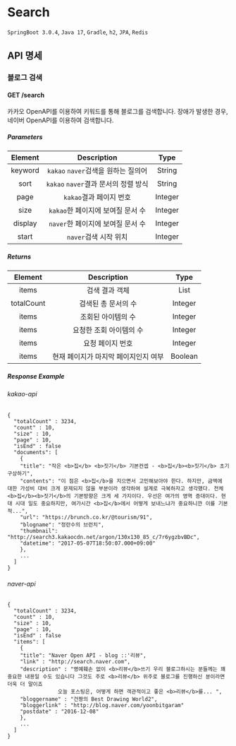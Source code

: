 # Search
`SpringBoot 3.0.4`, `Java 17`, `Gradle`, `h2`, `JPA`, `Redis`

## API 명세
### 블로그 검색
#### GET /search
카카오 OpenAPI를 이용하여 키워드를 통해 블로그를 검색합니다.
장애가 발생한 경우, 네이버 OpenAPI를 이용하여 검색합니다.

##### Parameters
|Element|Description|Type|
|:---:|:---:|:---:|
|keyword|`kakao` `naver`검색을 원하는 질의어|String|
|sort|`kakao` `naver`결과 문서의 정렬 방식|String|
|page|`kakao`결과 페이지 번호|Integer|
|size|`kakao`한 페이지에 보여질 문서 수|Integer|
|display|`naver`한 페이지에 보여질 문서 수|Integer|
|start|`naver`검색 시작 위치|Integer|

##### Returns
|Element|Description|Type|
|:---:|:---:|:---:|
|items|검색 결과 객체|List<T>|
|totalCount|검색된 총 문서의 수|Integer|
|items|조회된 아이템의 수|Integer|
|items|요청한 조회 아이템의 수|Integer|
|items|요청 페이지 번호|Integer|
|items|현재 페이지가 마지막 페이지인지 여부|Boolean|

##### Response Example
###### kakao-api
```
{
  "totalCount" : 3234,
  "count" : 10,
  "size" : 10,
  "page" : 10,
  "isEnd" : false
  "documents": [
    {
    "title": "작은 <b>집</b> <b>짓기</b> 기본컨셉 - <b>집</b><b>짓기</b> 초기구상하기",    
    "contents": "이 점은 <b>집</b>을 지으면서 고민해보아야 한다. 하지만, 금액에 대한 가성비 대비 크게 문제되지 않을 부분이라 생각하여 설계로 극복하자고 생각했다. 전체 <b>집</b><b>짓기</b>의 기본방향은 크게 세 가지이다. 우선은 여가의 영역 증대이다. 현대 시대 일도 중요하지만, 여가시간 <b>집</b>에서 어떻게 보내느냐가 중요하니깐 이를 기본적...",
    "url": "https://brunch.co.kr/@tourism/91",
    "blogname": "정란수의 브런치",
    "thumbnail": "http://search3.kakaocdn.net/argon/130x130_85_c/7r6ygzbvBDc",
    "datetime": "2017-05-07T18:50:07.000+09:00"
    },
    ...
  ]
}
```
  
###### naver-api  
```
{
  "totalCount" : 3234,
  "count" : 10,
  "size" : 10,
  "page" : 10,
  "isEnd" : false
  "items": [
    {
    "title": "Naver Open API - blog ::'리뷰",    
    "link" : "http://search.naver.com",
    "description" : "명예훼손 없이 <b>리뷰</b>쓰기 우리 블로그하시는 분들께는 꽤 중요한 내용일 수도 있습니다 그것도 주로 <b>리뷰</b> 위주로 블로그를 진행하신 분이라면 더욱 더 말이죠
                오늘 포스팅은, 어떻게 하면 객관적이고 좋은 <b>리뷰</b>를... ",
    "bloggername" : "건짱의 Best Drawing World2",
    "bloggerlink" : "http://blog.naver.com/yoonbitgaram"
    "postdate" : "2016-12-08"
    },
    ...
  ]
}  
```
